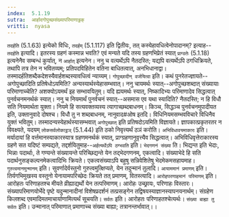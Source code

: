 ```yaml
---
index:  5.1.19
sutra:  आर्हादगोपुच्छसंख्यापरिमाणाठ्ठक्
vritti:  nyasa
---
```


`तदर्हति` (5.1.63) इत्येको विधिः, `तदर्हम्` (5.1.117) इति द्वितीयः, तत् कस्येहावधित्वेनोपादानम्? इत्याह--`तदर्हति` इत्यादि। इतरस्य ग्रहणं कस्मान्न भवति? एवं मन्यते यदि तस्य ग्रहणभिप्रेतं स्यात् `प्राग्वतेः` (5.1.18) इत्यनेनैव सम्बन्धं कुर्यात्, न `आर्हात्` इत्यनेन। ननु च वत्यर्थेऽपि नैतदस्ति; यद्यपि वत्यर्थेऽपि ठगधिक्रियते, तथापि तत्र तेन न भवितव्यम्; प्रतिपदविहितेन वतिना बाधितत्वात्, अनभिधानाद्वा। तस्मादर्हतिशब्दैकदेशस्यैवार्हशब्दस्यावधित्वं न्याय्यम्। `गोपुच्छादीन् वर्जयित्वा` इति। कथं पुनरेतज्ज्ञायते--अगोपुच्छादिति प्रतिषेधोऽयमिति? अन्यस्यार्थस्येहासम्भवात्। ननु चायमर्थः स्यात्--अगोपुच्छशब्दात् संख्यायाः परिमाणाच्चेति? अशक्योऽयमर्थं इह सम्भावयितुम्। यदि ह्ययमर्थः स्यात्, निष्कादिभ्यः परिमाणादेव सिद्धत्वात् पुनर्वचनमनर्थकं स्यात्। ननु च नियमार्थं पुनर्वचनं स्यात्--असमास एव यथा स्यादिति? नैतदस्ति; न हि विधौ सति नियमार्थता युक्ता। नियमे हि सत्यवक्तव्यस्य त्यागाच्छब्दबाधनम्। किञ्च, सिद्धञ्च पुनर्वचनमुपादीयत इति, उक्तानुवादे दोषश्च। विधौ तु न शब्दबाधनम्, नानुवाद#ओष इतदि। विधिनियमसम्भवविचारे विधिनैव युक्तं भवितुम्। तस्मादन्यस्येहार्थस्यासम्भवात् `अगोपुच्छात्` इति प्रतिषदोऽयमिति विज्ञायते। ज्ञापकात्प्रकृतरतर न विवक्ष्यते, यदयम् `लोकसर्वलोकाट्ठञ्` (5.1.44) इति ठको निवृत्त्यर्थं ठञं करोति। `अभिविधावयमाकारः` इति। मर्यादायां हि वर्त्तमानस्याकारस्यात्र ग्रहणमनर्थकं स्यात्, प्राग्ग्रहणानुवृत्त्यैव सिद्धत्वात्। अभिविधिवृत्तेराकारस्य ग्रहणे सत यदिष्टं सम्पद्यते, तद्दर्शयितुमाह--`अर्हत्यर्थेऽपि ठग्भवति` इति।
`भेदगणनं संख्या` ति। भिद्यन्त इति भेदाः, भिन्नाः पदार्थाः, ते गण्यन्ते संख्यायन्ते परिच्छिद्यन्ते येन तद्भेदगणनम्, एकत्वादि। संख्याभेदे हि सति पदार्थनुसङ्कल्पनमेकत्वादिभिः क्रियते। एकत्वसंख्याऽपि बहुषु सन्निवेशितेषु भेदमेकमसहायमाह। `गुरुत्वमानमुन्मानम्` इति। सुवर्णादेर्वस्तुनो गुरुत्वमुत्क्षिप्यते, येन तदुन्मानं तुलादि। `आयाममानं प्रमाणम्` इति। तिर्यगभिमुखस्य वस्तुनो येनायामपरिच्छेदः क्रियते तत् प्रमाणम्, वितस्त्यादि। `आरोहपरणाहमानं परिमाणम्` इति। आरोहतः परिणाहतश्च मीयते व्रीह्याद्यर्थो येन तत्परिमाणम्। आरोहः उच्छ्रायः, परिणाहः विस्तारः।
संख्यापरिमाणयोर्भेदे पृष्टे यदुन्मानादीनां विशेषप्रदर्शनं तत्प्रसङ्गेन तद्विषयस्याज्ञानस्यापनयनार्थम्। संग्रहेण किलशब्द एवमादिमतमाचार्याणामित्यर्थं सूचयति। `सर्वतः` इति। आरोहतः परिणाहतश्चेत्यर्थः। `संख्या बाह्या तु सर्वतः` इति। उन्मानात् परिमाणात् प्रमाणाच्च संख्या बाह्या; तत्रानन्तर्भावात्।।

